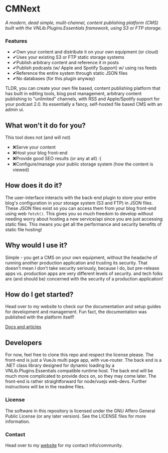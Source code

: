 ﻿# CMNext  

*A modern, dead simple, mulit-channel, content publishing platform (CMS) built with the VNLib.Plugins.Essentials framework, using S3 or FTP storage.*

### Features  
 - ✔Own your content and distribute it on your own equipment (or cloud)
 - ✔Uses your existing S3 or FTP static storage systems
 - ✔Publish arbitrary content and reference it in posts
 - ✔Publish podcasts (w/ Apple and Spotify Support) w/ using rss feeds
 - ✔Reference the entire system through static JSON files
 - ✔No databases (for this plugin anyway)  

TLDR, you can create your own file based, content publishing platform that has built in editing tools, blog post management, arbitrary content publishing to "unlimited" channels, with RSS and Apple/Spotify support for your podcast 2.0. Its essentially a fancy, self-hosted file based CMS with an admin ui.  

## What won't it do for you?  
This tool does not (and will not)  
- ❌Serve your content
- ❌Host your blog front-end
- ❌Provide good SEO results (or any at all) :(
- ❌Configure/manage your public storage system (how the content is viewed)

## How does it do it?  
The user-interface interacts with the back-end plugin to store your entire blog's configuration in your storage system (S3 and FTP) in JSON files. These JSON files exist so you can access them from your blog front-end using web `fetch()`. This gives you so much freedom to develop without needing worry about hosting a new service/api since you are just accessing static files. This means you get all the performance and security benefits of static file hosting!

## Why would I use it?  
Simple - you get a CMS on your own equipment, without the headache of running another production application and trusting its security. That doesn't mean I don't take security seriously, because I do, but pre-release apps vs. production apps are very different levels of security. and tech folks are (and should be) concerned with the security of a production application!

## How do I get started?  
Head over to my website to check our the documentation and setup guides for development and management. Fun fact, the documentation was published with the platform itself!  

[Docs and articles](https://www.vaughnnugent.com/resources/software/articles?tags=_cmnext)

## Developers  
For now, feel free to clone this repo and respect the license please. The front-end is just a VueJs multi page app, with vue-router. The back end is a .NET class library designed for dynamic loading by a VNLib.Plugins.Essentials compatible runtime host. The back end will be much more complicated to provide docs on, so they may come later. The front-end is rather straightforward for node/vuejs web-devs. Further instructions will be in the readme files. 

### License  
The software in this repository is licensed under the GNU Affero General Public License (or any later version). See the LICENSE files for more information.

### Contact  
Head over to my [website](https://www.vaughnnugent.com) for my contact info/community.